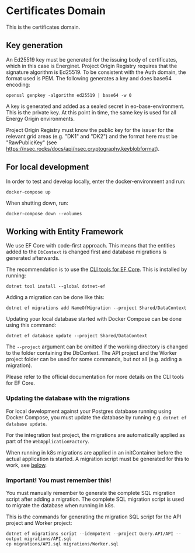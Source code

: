 # Certificates Domain
This is the certificates domain.

## Key generation

An Ed25519 key must be generated for the issuing body of certificates, which in this case is Energinet. Project Origin Registry requires that the signature algorithm is Ed25519. To be consistent with the Auth domain, the format used is PEM. The following generates a key and does base64 encoding:

```
openssl genpkey -algorithm ed25519 | base64 -w 0
```

A key is generated and added as a sealed secret in eo-base-environment. This is the private key. At this point in time, the same key is used for all Energy Origin environments.

Project Origin Registry must know the public key for the issuer for the relevant grid areas (e.g. "DK1" and "DK2") and the format here must be "RawPublicKey" (see https://nsec.rocks/docs/api/nsec.cryptography.keyblobformat).

## For local development
In order to test and develop locally, enter the docker-environment and run:
```
docker-compose up
```
When shutting down, run:
```
docker-compose down --volumes
```

## Working with Entity Framework

We use EF Core with code-first approach. This means that the entities added to the `DbContext` is changed first and database migrations is generated afterwards.

The recommendation is to use the [CLI tools for EF Core](https://learn.microsoft.com/en-us/ef/core/cli/dotnet). This is installed by running:

```shell
dotnet tool install --global dotnet-ef
```

Adding a migration can be done like this:

```shell
dotnet ef migrations add NameOfMigration --project Shared/DataContext
```

Updating your local database started with Docker Compose can be done using this command:

```shell
dotnet ef database update --project Shared/DataContext
```

The `--project` argument can be omitted if the working directory is changed to the folder containing the DbContext. The API project and the Worker project folder can be used for some commands, but not all (e.g. adding a migration).

Please refer to the official documentation for more details on the CLI tools for EF Core.

### Updating the database with the migrations

For local development against your Postgres database running using Docker Compose, you must update the database by running e.g. `dotnet ef database update`.

For the integration test project, the migrations are automatically applied as part of the `WebApplicationFactory`.

When running in k8s migrations are applied in an initContainer before the actual application is started. A migration script must be generated for this to work, see [below](#important).

### Important! You must remember this!<a id="important"></a>


You must manually remember to generate the complete SQL migration script after adding a migration. The complete SQL migration script is used to migrate the database when running in k8s.

This is the commands for generating the migration SQL script for the API project and Worker project:

```shell
dotnet ef migrations script --idempotent --project Query.API/API --output migrations/API.sql
cp migrations/API.sql migrations/Worker.sql
```
